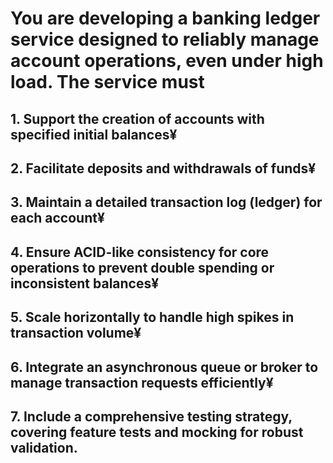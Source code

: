# You are developing a banking ledger service designed to reliably manage account operations, even under high load. The service must

## 1. Support the creation of accounts with specified initial balances¥
## 2. Facilitate deposits and withdrawals of funds¥
## 3. Maintain a detailed transaction log (ledger) for each account¥
## 4. Ensure ACID-like consistency for core operations to prevent double spending or inconsistent balances¥
## 5. Scale horizontally to handle high spikes in transaction volume¥
## 6. Integrate an asynchronous queue or broker to manage transaction requests efficiently¥
## 7. Include a comprehensive testing strategy, covering feature tests and mocking for robust validation.